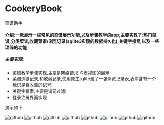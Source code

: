 # CookeryBook
菜谱助手
#### 介绍:一款展示一些常见的菜谱展示功能,以及步骤教学的app;主要实现了:热门菜谱,分类菜谱,收藏菜谱/浏览记录(sqlite3实现的数据持久化),关键字搜索,以及一些琐碎的功能
##### 主要实现:
* 菜谱教学步骤实现,主要是网络请求,与表视图的展示 
* 菜谱浏览记录,和收藏记录,使用原生sqlite建了一张浏览记录表,表中含有一个标识是否收藏的记号!
* 关键字搜索,主要是谓词过滤!
* 登录注册界面实现

演示如下:

![github](http://a1.qpic.cn/psb?/V10dnTrg3CUIIp/WCZkhMFy6DSrnkdj9sbJhiSWBdKgJMQ8suiN16v3j90!/b/dOEAAAAAAAAA&bo=LAEqAgAAAAACGDk!&rf=viewer_4)
![github](http://a1.qpic.cn/psb?/V10dnTrg3CUIIp/L.XAuxVJy6E32tE.r9mOJgDmOs99w8Ibp3OCYSWYVfI!/b/dOQAAAAAAAAA&bo=LAE1AgAAAAACGCY!&rf=viewer_4)
![github](http://a3.qpic.cn/psb?/V10dnTrg3CUIIp/C1aa9Bi5pxEDWrh9NCSCdiCqt1a.P1lLBgsAyotcllo!/b/dHYBAAAAAAAA&bo=LAEsAgAAAAACGD8!&rf=viewer_4)
![github](http://a3.qpic.cn/psb?/V10dnTrg3CUIIp/UE3ecJ5VfQuZ2l3wTVCBU1i4*iaDHfJYMx*JXJnCNTE!/b/dHMBAAAAAAAA&bo=LAEsAgAAAAACGD8!&rf=viewer_4)
![github](http://a2.qpic.cn/psb?/V10dnTrg3CUIIp/veVhglf63DYqasVqdSFYuj9kVYBO1aLWby7gPO84o3Q!/b/dHIBAAAAAAAA&bo=LAEpAgAAAAACGDo!&rf=viewer_4)
![github](http://a2.qpic.cn/psb?/V10dnTrg3CUIIp/FbHI1QyecwLexzF1WhzFHoxgVUzds.pwAGT.Lo64KRI!/b/dG8BAAAAAAAA&bo=PgFHAgAAAAACGEY!&rf=viewer_4)
![github](http://a1.qpic.cn/psb?/V10dnTrg3CUIIp/k**Dkxw1Bsgtn8QdhqwkyILn*LTaUYZcItuCJ37f7fo!/b/dOEAAAAAAAAA&bo=LAEuAgAAAAACGD0!&rf=viewer_4)
![github](http://a3.qpic.cn/psb?/V10dnTrg3CUIIp/*bNME.p8KALMtZ*4UwK.eKcMCG7mDJfQd8WpjRo15ws!/b/dHABAAAAAAAA&bo=LAEiAgAAAAACGDE!&rf=viewer_4)



